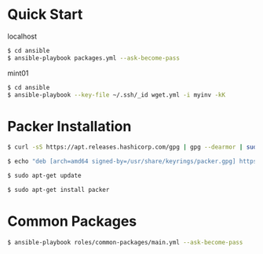 # Quick Start
localhost
```bash
$ cd ansible
$ ansible-playbook packages.yml --ask-become-pass
```

mint01
```bash
$ cd ansible
$ ansible-playbook --key-file ~/.ssh/_id wget.yml -i myinv -kK
```
# Packer Installation
```bash
$ curl -sS https://apt.releases.hashicorp.com/gpg | gpg --dearmor | sudo tee /usr/share/keyrings/packer.gpg

$ echo "deb [arch=amd64 signed-by=/usr/share/keyrings/packer.gpg] https://apt.releases.hashicorp.com bullseye main" | sudo tee /etc/apt/sources.list.d/packer.list

$ sudo apt-get update

$ sudo apt-get install packer
```
# Common Packages
``` bash
$ ansible-playbook roles/common-packages/main.yml --ask-become-pass
```
